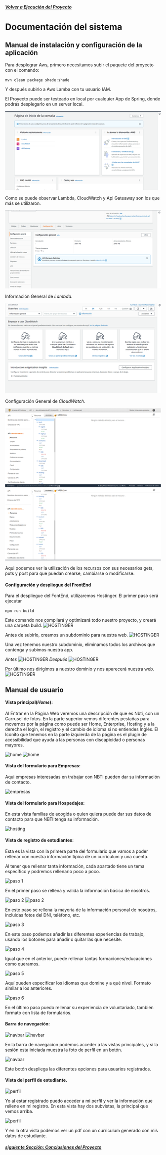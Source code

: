 ##### [Volver a Ejecución del Proyecto](ejecucion.md)

# Documentación del sistema

## Manual de instalación y configuración de la aplicación

Para desplegrar Aws, primero necesitamos subir el paquete del proyecto con el comando:

`mvn clean package shade:shade`

Y después subirlo a Aws Lamba con tu usuario IAM.

El Proyecto puede ser testeado en local por cualquier App de Spring, donde podrás desplegarlo en un server local.

![AWS](../images/AWS.png)

Como se puede observar Lambda, CloudWatch y Api Gateaway son los que más se utilizaron.

![AWS](../images/Lambda.png)

Información General de _Lambda_.

![AWS](../images/CloudWatch.png)

Configuración General de _CloudWatch_.

![AWS](../images/Api1.png)
![AWS](../images/Api2.png)

Aqui podemos ver la utilización de los recursos con sus necesarios gets, puts y post para que puedan crearse, cambiarse o modificarse. 

#### Configuración y despliegue del FrontEnd
Para el despliegue del FontEnd, utilizaremos Hostinger.
El primer pasó será ejecutar 

``` npm run build ```

Este comando nos compilará y optimizará todo nuestro proyecto, y creará una carpeta build.
![HOSTINGER](../images/deploy_frontend1.jpg)

Antes de subirlo, creamos un subdominio para nuestra web.
![HOSTINGER](../images/deploy_frontend2.jpg)

Una vez tenemos nuestro subdominio, eliminamos todos los archivos que contenga y subimos nuestra app.

*Antes*
![HOSTINGER](../images/deploy_frontend3.jpg)
*Después*
![HOSTINGER](../images/deploy_frontend4.jpg)

Por último nos dirigimos a nuestro dominio y nos aparecerá nuestra web.
![HOSTINGER](../images/deploy_frontend5.jpg)




## Manual de usuario

#### Vista principal(_Home_):

Al Entrar en la Página Web veremos una descripción de que es Nbti, con un Carrusel de fotos.
En la parte superior vemos diferentes pestañas para movernos por la página como puede ser Home, Enterprise, Hosting y a la derecha el login, el registro y 
el cambio de idioma si no entiendes Inglés. El Iconito que tenemos en la parte izquierda de la página es el plugin de acessibilidad que ayuda a las personas con discapicidad 
o personas mayores.

![home](../images/home.png)
![home](../images/home2.png)

#### Vista del formulario para Empresas:

Aqui empresas interesadas en trabajar con NBTI pueden dar su información de contacto.

![empresas](../images/enterprise.png)

#### Vista del formulario para Hospedajes:

En esta vista familias de acogida o quien quiera puede dar sus datos de contacto para que NBTI tenga su información.

![hosting](../images/hosting.png)

#### Vista de registro de estudiantes:

Esta es la vista con la primera parte del formulario que vamos a poder rellenar con nuestra información tipica de un curriculum y una cuenta.


Al tener que rellenar tanta información, cada apartado tiene un tema específico y podremos rellenarlo poco a poco.

![paso 1](../images/register1.png)

En el primer paso se rellena y valida la información básica de nosotros.

![paso 2](../images/register21.png)
![paso 2](../images/register22.png)


En este paso se rellena la mayoría de la información personal de nosotros, incluidas fotos del DNI, teléfono, etc.

![paso 3](../images/register3.png)

En este paso podemos añadir las diferentes experiencias de trabajo, usando los botones para añadir o quitar las que necesite.

![paso 4](../images/register4.png)

Igual que en el anterior, puede rellenar tantas formaciones/educaciones como queramos.

![paso 5](../images/register5.png)

Aquí pueden especificar los idiomas que domine y a qué nivel. Formato similar a los anteriores.

![paso 6](../images/register6.png)

En el último paso puedo rellenar su experiencia de voluntariado, también formato con lista de formularios.

#### Barra de navegación:

![navbar](../images/navbarUnlogged.png)
![navbar](../images/navbarLogged.png)

En la barra de navegacion podemos acceder a las vistas principales, y si la sesión esta iniciada muestra la foto de perfil en un botón.

![navbar](../images/navbarDrop.png)

Este botón despliega las diferentes opciones para usuarios registrados.

#### Vista del perfil de estudiante.

![perfil](../images/perfil1.png)

Yo al estar registrado puedo acceder a mi perfil y ver la información que rellene en mi registro. En esta vista hay dos subvistas, la principal que vemos arriba.

![perfil](../images/perfil2.png)

Y en la otra vista podemos ver un pdf con un curriculum generado con mis datos de estudiante.

##### [siguiente Sección: Conclusiones del Proyecto](conclusiones.md)
